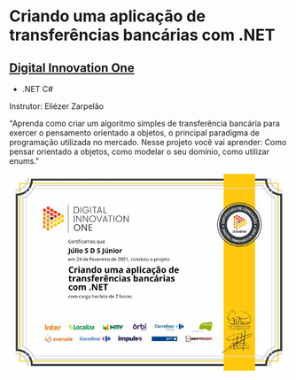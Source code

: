 # Criando uma aplicação de transferências bancárias com .NET
## [Digital Innovation One](https://web.digitalinnovation.one/)

* .NET C#

Instrutor: Eliézer Zarpelão

"Aprenda como criar um algoritmo simples de transferência bancária para exercer o pensamento orientado a objetos, o principal paradigma de programação utilizada no mercado. Nesse projeto você vai aprender: Como pensar orientado a objetos, como modelar o seu domínio, como utilizar enums."

![Meu Certificado](certificate/certificate.jpg)
